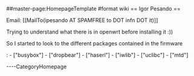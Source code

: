 \#\#master-page:HomepageTemplate \#format wiki == Igor Pesando ==

Email: \[\[MailTo(ipesando AT SPAMFREE to DOT infn DOT it)\]\]

Trying to understand what there is in openwrt before installing it :))

So I started to look to the different packages contained in the firmware

:   -   \["busybox"\]
    -   \["dropbear"\]
    -   \["haserl"\]
    -   \["iwlib"\]
    -   \["uclibc"\]
    -   \["mtd"\]

----CategoryHomepage
